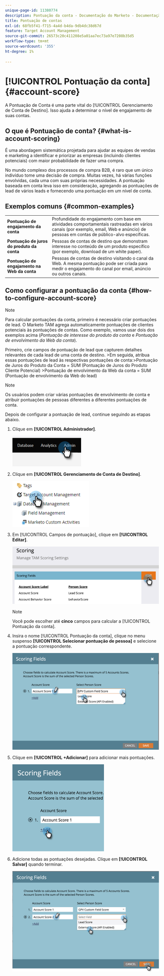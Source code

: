 ```yaml
---
unique-page-id: 11380774
description: Pontuação da conta - Documentação do Marketo - Documentação do produto
title: Pontuação de contas
exl-id: 68fb5f41-f715-4a4d-b4da-9db4dc38d67d
feature: Target Account Management
source-git-commit: 26573c20c411208e5a01aa7ec73a97e7208b35d5
workflow-type: tm+mt
source-wordcount: '355'
ht-degree: 1%

---
```


# [!UICONTROL Pontuação da conta] {#account-score}

A Pontuação de Conta é uma parte vital do [!UICONTROL Gerenciamento de Conta de Destino]. Isso ajuda a determinar o nível de engajamento de suas contas.

## O que é Pontuação de conta? {#what-is-account-scoring}

É uma abordagem sistemática projetada para ajudar as equipes de vendas e marketing a identificar e priorizar as empresas (incluindo clientes potenciais) com maior probabilidade de fazer uma compra.

No mundo complexo dos processos de compra B2B, é raro que um único indivíduo tome uma decisão de compra. Muitas vezes, há várias funções envolvidas, cada uma com suas próprias necessidades. A pontuação baseada em conta leva isso em consideração, agregando as pontuações de lead de vários leads e fornecendo uma pontuação em um nível de conta.

## Exemplos comuns {#common-examples}

<table>
 <tbody>
  <tr>
   <td><strong>Pontuação de engajamento da conta</strong></td>
   <td>Profundidade do engajamento com base em atividades comportamentais rastreadas em vários canais (por exemplo, email, Web e anúncio) de pessoas em contas de público-alvo específicas.</td>
  </tr>
  <tr>
   <td><strong>Pontuação de juros do produto da conta</strong></td>
   <td>Pessoas de contas de destino que demonstram interesse no conteúdo de um produto específico (por exemplo, download de um white paper).</td>
  </tr>
  <tr>
   <td><strong>Pontuação de engajamento na Web da conta</strong></td>
   <td>Pessoas de contas de destino visitando o canal da Web. A mesma pontuação pode ser criada para medir o engajamento do canal por email, anúncio ou outros canais.</td>
  </tr>
 </tbody>
</table>

## Como configurar a pontuação da conta {#how-to-configure-account-score}

>[!NOTE]
>
>Para calcular pontuações da conta, primeiro é necessário criar pontuações de lead. O Marketo TAM agrega automaticamente pontuações de clientes potenciais às pontuações de contas. Como exemplo, vamos usar dois dos exemplos acima (_Pontuação de interesse do produto da conta_ e _Pontuação de envolvimento da Web da conta_).
>
>Primeiro, crie campos de pontuação de lead que capturem detalhes relevantes de cada lead de uma conta de destino.
>&#x200B;>Em seguida, atribua essas pontuações de lead às respectivas pontuações de conta:
>&#x200B;>Pontuação de Juros do Produto da Conta = SUM (Pontuação de Juros do Produto Cliente Potencial)
>&#x200B;>Pontuação de envolvimento da Web da conta = SUM (Pontuação de envolvimento da Web do lead)

>[!NOTE]
>
>Os usuários podem criar várias pontuações de envolvimento de conta e atribuir pontuações de pessoas diferentes a diferentes pontuações de conta.

Depois de configurar a pontuação de lead, continue seguindo as etapas abaixo.

1. Clique em **[!UICONTROL Administrador]**.

   ![](assets/account-score-1.png)

1. Clique em **[!UICONTROL Gerenciamento de Conta de Destino]**.

   ![](assets/account-score-2.png)

1. Em [!UICONTROL Campos de pontuação], clique em **[!UICONTROL Editar]**.

   ![](assets/account-score-3.png)

   >[!NOTE]
   >
   >Você pode escolher até **cinco** campos para calcular a [!UICONTROL Pontuação da conta].

1. Insira o nome [!UICONTROL Pontuação da conta], clique no menu suspenso **[!UICONTROL Selecionar pontuação de pessoa]** e selecione a pontuação correspondente.

   ![](assets/account-score-4.png)

1. Clique em **[!UICONTROL +Adicionar]** para adicionar mais pontuações.

   ![](assets/account-score-5.png)

1. Adicione todas as pontuações desejadas. Clique em **[!UICONTROL Salvar]** quando terminar.

   ![](assets/account-score-6.png)
